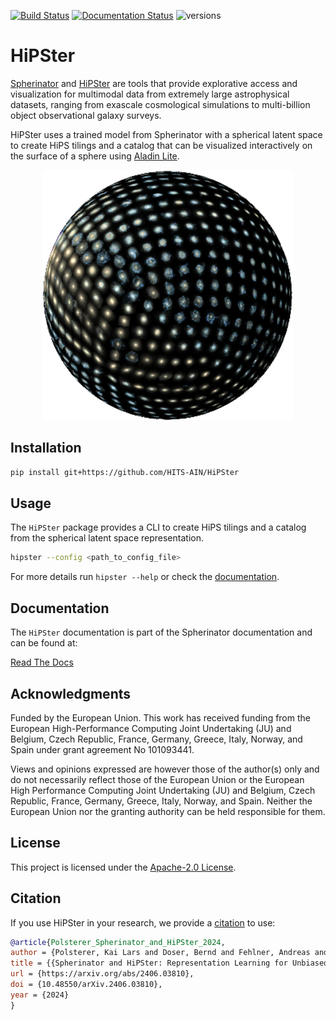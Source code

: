 [![Build Status](https://github.com/HITS-AIN/hipster/actions/workflows/python-package.yml/badge.svg?branch=main)](https://github.com/HITS-AIN/hipster/actions/workflows/python-package.yml?branch=main)
[![Documentation Status](https://readthedocs.org/projects/spherinator/badge/?version=latest)](https://spherinator.readthedocs.io/en/latest/?badge=latest)
![versions](https://img.shields.io/badge/python-3.11%20%7C%203.12%20%7C%203.13-blue)

# HiPSter

[Spherinator](https://github.com/HITS-AIN/Spherinator) and
[HiPSter](https://github.com/HITS-AIN/HiPSter) are tools that provide explorative access
and visualization for multimodal data from extremely large astrophysical datasets, ranging from
exascale cosmological simulations to multi-billion object observational galaxy surveys.

HiPSter uses a trained model from Spherinator with a spherical latent space to create HiPS tilings
and a catalog that can be visualized interactively on the surface of a sphere using
[Aladin Lite](https://github.com/cds-astro/aladin-lite).


<p align="center">
  <img src="docs/assets/P404_f2.png" width="400" height="400">
</p>


## Installation

```bash
pip install git+https://github.com/HITS-AIN/HiPSter
```

## Usage

The `HiPSter` package provides a CLI to create HiPS tilings and a catalog from the spherical latent
space representation.

```bash
hipster --config <path_to_config_file>
```

For more details run `hipster --help` or check the [documentation](https://spherinator.readthedocs.io/en/latest/hipster.html#command-line-interface).


## Documentation

The `HiPSter` documentation is part of the Spherinator documentation and can be found at:

[Read The Docs](https://spherinator.readthedocs.io/en/latest/hipster.html)


## Acknowledgments

Funded by the European Union. This work has received funding from the European High-Performance Computing Joint Undertaking (JU) and Belgium, Czech Republic, France, Germany, Greece, Italy, Norway, and Spain under grant agreement No 101093441.

Views and opinions expressed are however those of the author(s) only and do not necessarily reflect those of the European Union or the European High Performance Computing Joint Undertaking (JU) and Belgium, Czech Republic, France, Germany, Greece, Italy, Norway, and Spain. Neither the European Union nor the granting authority can be held responsible for them.


## License

This project is licensed under the [Apache-2.0 License](http://www.apache.org/licenses/LICENSE-2.0).


## Citation

If you use HiPSter in your research, we provide a [citation](./CITATION.cff) to use:

```bibtex
@article{Polsterer_Spherinator_and_HiPSter_2024,
author = {Polsterer, Kai Lars and Doser, Bernd and Fehlner, Andreas and Trujillo-Gomez, Sebastian},
title = {{Spherinator and HiPSter: Representation Learning for Unbiased Knowledge Discovery from Simulations}},
url = {https://arxiv.org/abs/2406.03810},
doi = {10.48550/arXiv.2406.03810},
year = {2024}
}
```

